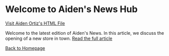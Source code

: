 <h1>Welcome to Aiden's News Hub</h1>

<a href="https://yourusername.github.io/your-repository-name/Aiden_Ortiz.html" target="_blank">Visit Aiden Ortiz's HTML File</a>
<p>Welcome to the latest edition of Aiden's News. In this article, we discuss the opening of a new store in town. <a href="news-article.html">Read the full article</a></p>
<a href="index.html">Back to Homepage</a>


